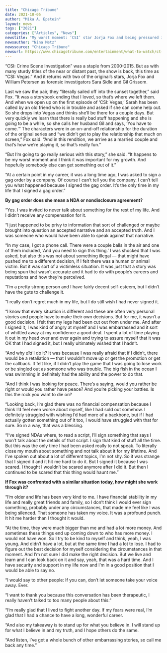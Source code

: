 ```yaml
---
title: "Chicago Tribune"
date: 2021-10-05
author: "Mika A. Epstein"
layout: news
tags: ["2021"]
categories: ["Articles", "News"]
newstitle: "My worst moment: ‘CSI’ star Jorja Fox and being pressured into silence"
newsauthor: "Nina Metz"
newssource: "Chicago Tribune"
newsurl: https://www.chicagotribune.com/entertainment/what-to-watch/ct-ent-my-worst-moment-jorja-fox-20211005-tunnwezgbngl5icxf5s4xzpvga-story.html
---
```


“CSI: Crime Scene Investigation” was a staple from 2000-2015. But as with many sturdy titles of the near or distant past, the show is back, this time as “CSI: Vegas.” And it returns with two of the original’s stars, Jorja Fox and William Petersen as forensic investigators Sara Sidle and Gil Grissom.

Last we saw the pair, they “literally sailed off into the sunset together,” said Fox. “It was a storybook ending that I loved, so that’s where we left them. And when we open up on the first episode of ‘CSI: Vegas,’ Sarah has been called by an old friend who is in trouble and asked if she can come help out. So she drops into Vegas and thinks she’ll be there for a couple days. But very quickly we learn that there is really bad stuff happening and she is going to be a while, so she calls her husband Gil and says, ‘You have to come.’” The characters were in an on-and-off relationship for the duration of the original series and “we didn’t get to play the relationship that much on screen,” Fox said. “And in this rendition, we arrive as a married couple and that’s how we’re playing it, so that’s really fun.”

“But I’m going to go really serious with this story,” she said. “It happens to be my worst moment and I think it was important for my growth. And hopefully somebody else can get something out of it.”

“At a certain point in my career, it was a long time ago, I was asked to sign a gag order by a company. Of course I can’t tell you the company. I can’t tell you what happened because I signed the gag order. It’s the only time in my life that I signed a gag order.”

**By gag order does she mean a NDA or nondisclosure agreement?**

“Yes. I was invited to never talk about something for the rest of my life. And I didn’t receive any compensation for it.

“I just happened to be privy to information that sort of challenged or maybe brought into question an accepted narrative and an accepted truth. And I was someone who would have been able to speak against that narrative.

“In my case, I got a phone call. There were a couple balls in the air and one of them included, ‘And you need to sign this thing.’ I was shocked that I was asked, but also this was not about something illegal — that might have pushed me to a different decision, if I felt there was a human or animal victim. But it was sort of a victimless situation. It was just that a story was being spun that wasn’t accurate and it had to do with people’s careers and reputations and how they’re perceived.

“I’m a pretty strong person and I have fairly decent self-esteem, but I didn’t have the guts to challenge it.

“I really don’t regret much in my life, but I do still wish I had never signed it.

“I know that every situation is different and these are often very personal stories and people have to make their own decisions. But for me, it wasn’t a good decision. I felt that my legs had been cut out from under me. And after I signed it, I was kind of angry at myself and I was embarrassed and it sort of whittled away at my confidence a good deal. I spent a lot of time playing it out in my head over and over again and trying to assure myself that it was OK that I had signed it, but I really ultimately wished that I hadn’t.

“And why _did_ I do it? It was because I was really afraid that if I didn’t, there would be a retaliation — that I wouldn’t move up or get the promotion or get the callback. It felt like, if I didn’t play the game that I was going to lose work or be singled out as someone who was trouble. The big fish in the ocean I was swimming in definitely had the ability and the power to do that.

“And I think I was looking for peace. There’s a saying, would you rather be right or would you rather have peace? And you’re picking your battles. Is this the rock you want to die on?

“Looking back, I’m glad there was no financial compensation because I think I’d feel even worse about myself, like I had sold out somehow. I definitely struggled with wishing I’d had more of a backbone, but if I had actually gotten something out of it too, I would have struggled with that for sure. So in a way, that was a blessing.

“I’ve signed NDAs where, to read a script, I’ll sign something that says I won’t talk about the details of that script. I sign that kind of stuff all the time. But this was the only time I had been asked really to not speak. To literally close my mouth about something and not talk about it for my lifetime. And I’ve spoken out about a lot of different topics, I’m not shy. So it was strange that I signed it and it hit me hard to do it. But I signed it because I was scared. I thought I wouldn’t be scared anymore after I did it. But then I continued to be scared that this thing would haunt me.”

**If Fox was confronted with a similar situation today, how might she work through it?**

“I’m older and life has been very kind to me. I have financial stability in my life and really great friends and family, so I don’t think I would ever sign something, probably under any circumstances, that made me feel like I was being silenced. That someone has taken my voice. It was a profound punch. It hit me harder than I thought it would.

“At the time, they were much bigger than me and had a lot more money. And sometimes these things end up coming down to who has more money. I would not have won. So I try to be kind to myself and think, yeah, I was young. And didn’t have a lot, but at the same time I had a lot to lose. I had to figure out the best decision for myself considering the circumstances in that moment. And I’m not sure I did make the right decision. But we live and learn and I can look back on it and say, yeah, that was a hard time. And I have security and support in my life now and I’m in a good position that I would be able to say no.

“I would say to other people: If you can, don’t let someone take your voice away. Ever.

“I want to thank you because this conversation has been therapeutic, I really haven’t talked to too many people about this.”

“I’m really glad that I lived to fight another day. If my fears were real, I’m glad that I had a chance to have a long, wonderful career.

“And also my takeaway is to stand up for what you believe in. I will stand up for what I believe in and my truth, and I hope others do the same.

“And listen, I’ve got a whole bunch of other embarrassing stories, so call me back any time.”
